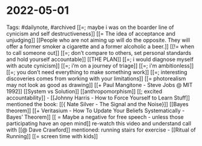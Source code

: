 # 2022-05-01
Tags: #dailynote, #archived 
[[=; maybe i was on the boarder line of cynicism and self destructiveness]]
[[= The idea of acceptance and unjudging]]
[[People who are not aiming up will do the opposite. They will offer a former smoker a cigarette and a former alcoholic a beer.]] 
[[!= when to call someone out]]
[[=; don’t compare to others, set personal standards and hold yourself accountable]]
[[THE PLAN]]
[[=; i would diagnose myself with acute cynicism]]
[[=; i’m on a journey of triage]]
[[=; i'm ambitionless]]
[[=; you don’t need everything to make something work]]
[[=; interesting discoveries comes from working with your limitations]]
[[= photorealism may not look as good as drawing]]
[[+ Paul Mangitone - Steve Jobs @ MIT 1992]]
[[System vs Solution]]
[[anthropomorphism]]
[[; excited accountability]] - [[Johnny Harris - How to Force Yourself to Learn Stuff]]
mentioned the book: [[{ Nate Silver - The Signal and the Noise}]]
[[Bayes theorem]]
[[+ Veritasium - How To Update Your Beliefs Systematically - Bayes’ Theorem]] 
[[ = Maybe a negative for free speech - unless those participating have an open mind]]
re-watch this video and understand
call with [[@ Dave Crawford]] 
mentioned: running stairs for exercise - [[Ritual of Running]]
[[= screen time with kids]]

